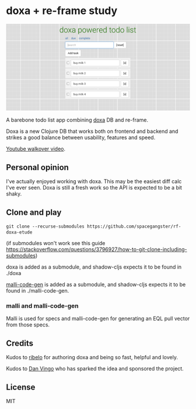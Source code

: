 # doxa + re-frame study
![todo app main screen](/resources/screenshot1.png?raw=true "re-frame-doxa-study")

A barebone todo list app combining [doxa](https://github.com/ribelo/doxa) DB and re-frame.

Doxa is a new Clojure DB that works both on frontend and backend and strikes a good balance
between usability, features and speed.


[Youtube walkover video](https://youtu.be/t0gG1zzIT_c).


## Personal opinion
I've actually enjoyed working with doxa. This may be the easiest diff calc I've ever seen.
Doxa is still a fresh work so the API is expected to be a bit shaky.


## Clone and play

    git clone --recurse-submodules https://github.com/spacegangster/rf-doxa-etude

(if submodules won't work see this guide
  https://stackoverflow.com/questions/3796927/how-to-git-clone-including-submodules)


doxa is added as a submodule, and shadow-cljs expects it to be found in ./doxa

[malli-code-gen](https://github.com/dvingo/malli-code-gen) is added as a submodule, and shadow-cljs expects it to be found in ./malli-code-gen.


### malli and malli-code-gen
Malli is used for specs and malli-code-gen for generating an EQL pull vector from those specs.


## Credits
Kudos to [ribelo](https://github.com/ribelo)
for authoring doxa and being so fast, helpful and lovely.

Kudos to [Dan Vingo](http://github.com/dvingo) 
who has sparked the idea and sponsored the project.


## License
MIT